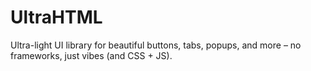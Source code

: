 # UltraHTML
Ultra-light UI library for beautiful buttons, tabs, popups, and more – no frameworks, just vibes (and CSS + JS).
